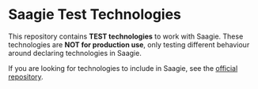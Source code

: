 # Saagie Test Technologies

This repository contains **TEST technologies** to work with Saagie. These technologies are **NOT for production use**, only testing different behaviour around declaring technologies in Saagie.

If you are looking for technologies to include in Saagie, see the [official repository](https://github.com/saagie/technologies).
